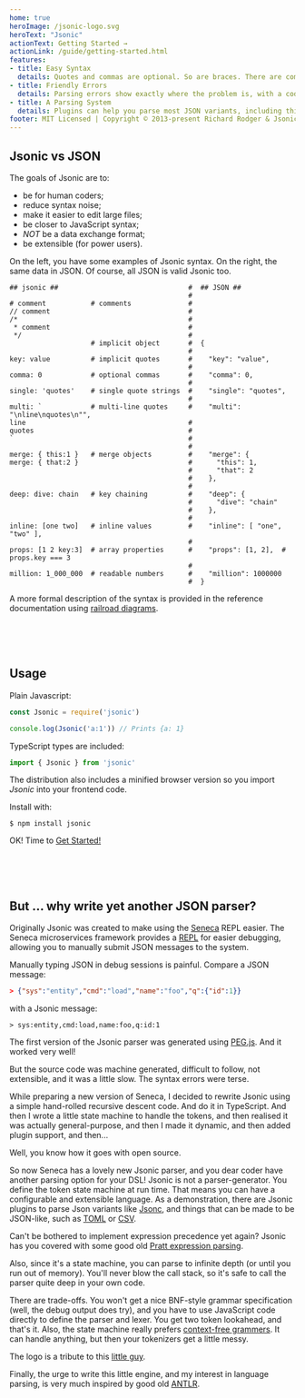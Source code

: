 ```yaml
---
home: true
heroImage: /jsonic-logo.svg
heroText: "Jsonic"
actionText: Getting Started →
actionLink: /guide/getting-started.html
features:
- title: Easy Syntax
  details: Quotes and commas are optional. So are braces. There are comments. Like YAML, but without indents, and predictable.
- title: Friendly Errors
  details: Parsing errors show exactly where the problem is, with a code snippet, and offer helpful hints for fixes.
- title: A Parsing System
  details: Plugins can help you parse most JSON variants, including things like CSV. You can write your own parsers using a little token state machine.
footer: MIT Licensed | Copyright © 2013-present Richard Rodger & Jsonic Contributors
---
```


## Jsonic vs JSON

The goals of Jsonic are to:
* be for human coders;
* reduce syntax noise;
* make it easier to edit large files;
* be closer to JavaScript syntax;
* _NOT_ be a data exchange format;
* be extensible (for power users).

On the left, you have some examples of Jsonic syntax. On the right,
the same data in JSON. Of course, all JSON is valid Jsonic too.


```jsonic
## jsonic ##                                #  ## JSON ##
                                            #
# comment           # comments              #
// comment                                  #
/*                                          #
 * comment                                  #
 */                                         #
                    # implicit object       #  { 
                                            #
key: value          # implicit quotes       #    "key": "value",
                                            #
comma: 0            # optional commas       #    "comma": 0,
                                            #
single: 'quotes'    # single quote strings  #    "single": "quotes",
                                            #  
multi: `            # multi-line quotes     #    "multi": "\nline\nquotes\n"",             
line                                        #
quotes                                      #
`                                           #
                                            #                                              
merge: { this:1 }   # merge objects         #    "merge": { 
merge: { that:2 }                           #      "this": 1,
                                            #      "that": 2
                                            #    },                               
                                            #  
deep: dive: chain   # key chaining          #    "deep": {
                                            #      "dive": "chain"                                        
                                            #    },
                                            #
inline: [one two]   # inline values         #    "inline": [ "one", "two" ],
                                            #
props: [1 2 key:3]  # array properties      #    "props": [1, 2],  # props.key === 3                                         
                                            #                                              
million: 1_000_000  # readable numbers      #    "million": 1000000                                           
                                            #  }
```

A more formal description of the syntax is provided in the reference documentation using [railroad diagrams](ref/syntax.html#railroad-diagrams).


<br><br><br>

## Usage

Plain Javascript:

```js
const Jsonic = require('jsonic')

console.log(Jsonic('a:1')) // Prints {a: 1}
```

TypeScript types are included:

```ts
import { Jsonic } from 'jsonic'
```

The distribution also includes a minified browser version so you
import _Jsonic_ into your frontend code.

Install with:

```
$ npm install jsonic
```

OK! Time to [Get Started!](/guide/getting-started.html)

<br><br><br>


## But ... why write yet another JSON parser?

Originally Jsonic was created to make using the [Seneca](https://senecajs.org)
REPL easier. The Seneca microservices framework provides a
[REPL](https://en.wikipedia.org/wiki/Read%E2%80%93eval%E2%80%93print_loop)
for easier debugging, allowing you to manually submit JSON messages to
the system.

Manually typing JSON in debug sessions is painful. Compare a JSON message:

```json
> {"sys":"entity","cmd":"load","name":"foo","q":{"id":1}}
```

with a Jsonic message:

```jsonic
> sys:entity,cmd:load,name:foo,q:id:1
```

The first version of the Jsonic parser was generated using
[PEG.js](https://pegjs.org/). And it worked very well!

But the source code was machine generated, difficult to follow, not
extensible, and it was a little slow. The syntax errors were terse.

While preparing a new version of Seneca, I decided to rewrite Jsonic
using a simple hand-rolled recursive descent code. And do it in
TypeScript. And then I wrote a little state machine to handle the
tokens, and then realised it was actually general-purpose, and then
I made it dynamic, and then added plugin support, and then...

Well, you know how it goes with open source.

So now Seneca has a lovely new Jsonic parser, and you dear coder have
another parsing option for your DSL! Jsonic is not a
parser-generator. You define the token state machine at run time. That
means you can have a configurable and extensible language. As a
demonstration, there are Jsonic plugins to parse Json variants like
[Jsonc](https://github.com/jsonicjs/jsonc), and things that can be
made to be JSON-like, such as [TOML](https://github.com/jsonicjs/toml)
or [CSV](https://github.com/jsonicjs/csv).

Can't be bothered to implement expression precedence yet again? Jsonic
has you covered with some good old [Pratt expression
parsing](https://github.com/jsonicjs/expr).

Also, since it's a state machine, you can parse to infinite depth (or
until you run out of memory). You'll never blow the call stack, so
it's safe to call the parser quite deep in your own code.

There are trade-offs. You won't get a nice BNF-style grammar
specification (well, the debug output does try), and you have to use
JavaScript code directly to define the parser and lexer. You get two
token lookahead, and that's it. Also, the state machine really prefers
[context-free
grammers](https://en.wikipedia.org/wiki/Context-free_grammar). It can
handle anything, but then your tokenizers get a little messy.

The logo is a tribute to this [little
guy](https://mars.nasa.gov/mer/mission/rover-status/).

Finally, the urge to write this little engine, and my interest in
language parsing, is very much inspired by good old
[ANTLR](https://www.antlr.org/). 







